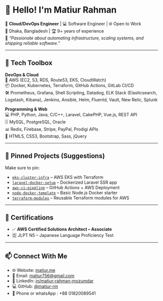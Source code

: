 # 👋 Hello! I'm Matiur Rahman

🚀 **Cloud/DevOps Engineer** | 💻 Software Engineer | 🌐 Open to Work  
📍 Dhaka, Bangladesh | 🏆 9+ years of experience  
🧠 _“Passionate about automating infrastructure, scaling systems, and shipping reliable software.”_


---

## 🧰 Tech Toolbox

**DevOps & Cloud**  
🚀 AWS (EC2, S3, RDS, Route53, EKS, CloudWatch)  
📦 Docker, Kubernetes, Terraform, GitHub Actions, GitLab CI/CD  
🛠️ Prometheus, Grafana, Shell Scripting, Datadog, ELK Stack (Elasticsearch, Logstash, Kibana), Jenkins, Ansible, Helm, Fluentd, Vault, New Relic, Splunk

**Programming & Web**  
💻 PHP, Python, Java, C/C++, Laravel, CakePHP, Vue.js, REST API  
🗄️ MySQL, PostgreSQL, Oracle  
📊 Redis, Firebase, Stripe, PayPal, Prodigi APIs  
🎨 HTML5, CSS3, Bootstrap, Sass, jQuery

---

## 📌 Pinned Projects (Suggestions)

Make sure to pin:  
- [`eks-cluster-infra`](https://github.com/matiur-rm/eks-cluster-infra) – AWS EKS with Terraform  
- [`laravel-docker-setup`](https://github.com/matiur-rm/laravel-docker-setup) – Dockerized Laravel SSR app  
- [`aws-ci-pipeline`](https://github.com/matiur-rm/aws-ci-pipeline) – GitHub Actions + AWS Deployment  
- [`node-docker-template`](https://github.com/matiur-rm/node-docker-template) – Basic Node.js Docker starter  
- [`terraform-modules`](https://github.com/matiur-rm/terraform-modules) – Reusable Terraform modules for AWS

---

## 📜 Certifications

- ✅ **AWS Certified Solutions Architect – Associate**   
- 🈴 JLPT N5 – Japanese Language Proficiency Test

---

## 📫 Connect With Me

- 🌐 Website: [matiur.me](http://www.matiur.me)  
- 📧 Email: [matiur756@gmail.com](mailto:matiur756@gmail.com)  
- 💼 LinkedIn: [in/matiur-rahman-mozumdar](https://www.linkedin.com/in/matiur-rahman-mozumdar/)  
- 💻 GitHub: [@matiur-rm](https://github.com/matiur-rm)  
- 📱 Phone or whatsApp : +88 01820089541

